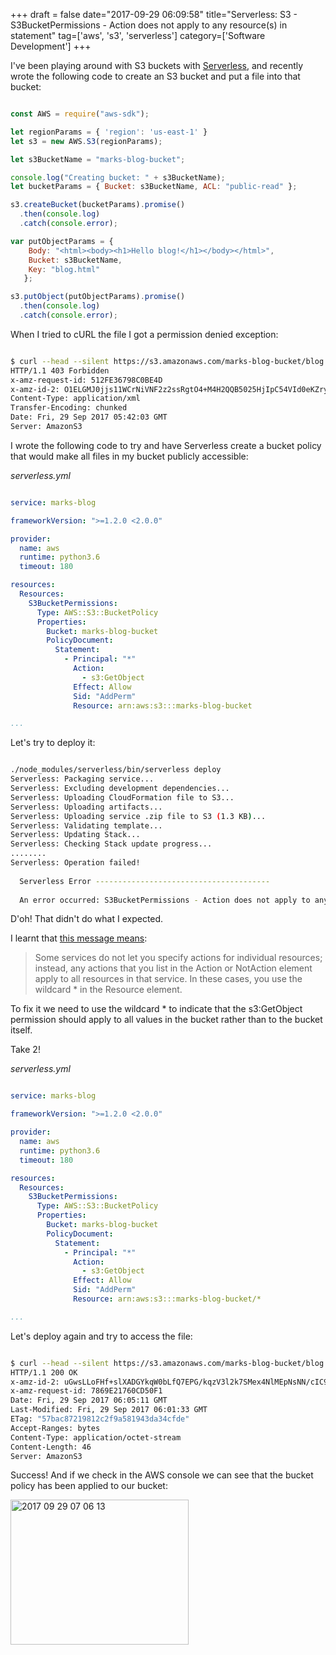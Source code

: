 +++
draft = false
date="2017-09-29 06:09:58"
title="Serverless: S3 - S3BucketPermissions - Action does not apply to any resource(s) in statement"
tag=['aws', 's3', 'serverless']
category=['Software Development']
+++

<p>
I've been playing around with S3 buckets with <a href="https://serverless.com/">Serverless</a>, and recently wrote the following code to create an S3 bucket and put a file into that bucket:
</p>



~~~javascript

const AWS = require("aws-sdk");

let regionParams = { 'region': 'us-east-1' }
let s3 = new AWS.S3(regionParams);

let s3BucketName = "marks-blog-bucket";

console.log("Creating bucket: " + s3BucketName);
let bucketParams = { Bucket: s3BucketName, ACL: "public-read" };

s3.createBucket(bucketParams).promise()
  .then(console.log)
  .catch(console.error);

var putObjectParams = {
    Body: "<html><body><h1>Hello blog!</h1></body></html>",
    Bucket: s3BucketName,
    Key: "blog.html"
   };

s3.putObject(putObjectParams).promise()
  .then(console.log)
  .catch(console.error);
~~~

<p>
When I tried to cURL the file I got a permission denied exception:
</p>



~~~bash

$ curl --head --silent https://s3.amazonaws.com/marks-blog-bucket/blog.html
HTTP/1.1 403 Forbidden
x-amz-request-id: 512FE36798C0BE4D
x-amz-id-2: O1ELGMJ0jjs11WCrNiVNF2z2ssRgtO4+M4H2QQB5025HjIpC54VId0eKZryYeBYN8Pvb8GsolTQ=
Content-Type: application/xml
Transfer-Encoding: chunked
Date: Fri, 29 Sep 2017 05:42:03 GMT
Server: AmazonS3
~~~

<p>
I wrote the following code to try and have Serverless create a bucket policy that would make all files in my bucket publicly accessible:
</p>


<p>
<cite>serverless.yml</cite>
</p>



~~~yaml

service: marks-blog

frameworkVersion: ">=1.2.0 <2.0.0"

provider:
  name: aws
  runtime: python3.6
  timeout: 180

resources:
  Resources:
    S3BucketPermissions:
      Type: AWS::S3::BucketPolicy
      Properties:
        Bucket: marks-blog-bucket
        PolicyDocument:
          Statement:
            - Principal: "*"
              Action:
                - s3:GetObject
              Effect: Allow
              Sid: "AddPerm"
              Resource: arn:aws:s3:::marks-blog-bucket

...
~~~

<p>
Let's try to deploy it:
</p>



~~~bash

./node_modules/serverless/bin/serverless deploy
Serverless: Packaging service...
Serverless: Excluding development dependencies...
Serverless: Uploading CloudFormation file to S3...
Serverless: Uploading artifacts...
Serverless: Uploading service .zip file to S3 (1.3 KB)...
Serverless: Validating template...
Serverless: Updating Stack...
Serverless: Checking Stack update progress...
........
Serverless: Operation failed!
 
  Serverless Error ---------------------------------------
 
  An error occurred: S3BucketPermissions - Action does not apply to any resource(s) in statement.
~~~

<p>
D'oh! That didn't do what I expected.</p>
 

<p>I learnt that <a href="https://stackoverflow.com/questions/44228422/s3-bucket-action-doesnt-apply-to-any-resources">this message means</a>:</p>


<blockquote>
Some services do not let you specify actions for individual resources; instead, any actions that you list in the Action or NotAction element apply to all resources in that service. In these cases, you use the wildcard * in the Resource element.
</blockquote>

<p>
To fix it we need to use the wildcard * to indicate that the s3:GetObject permission should apply to all values in the bucket rather than to the bucket itself.
</p>


<p>Take 2!</p>


<p>
<cite>serverless.yml</cite>
</p>



~~~yaml

service: marks-blog

frameworkVersion: ">=1.2.0 <2.0.0"

provider:
  name: aws
  runtime: python3.6
  timeout: 180

resources:
  Resources:
    S3BucketPermissions:
      Type: AWS::S3::BucketPolicy
      Properties:
        Bucket: marks-blog-bucket
        PolicyDocument:
          Statement:
            - Principal: "*"
              Action:
                - s3:GetObject
              Effect: Allow
              Sid: "AddPerm"
              Resource: arn:aws:s3:::marks-blog-bucket/*

...
~~~

<p>
Let's deploy again and try to access the file:
</p>



~~~bash

$ curl --head --silent https://s3.amazonaws.com/marks-blog-bucket/blog.html
HTTP/1.1 200 OK
x-amz-id-2: uGwsLLoFHf+slXADGYkqW0bLfQ7EPG/kqzV3l2k7SMex4NlMEpNsNN/cIC9INLPohDtVFwUAa90=
x-amz-request-id: 7869E21760CD50F1
Date: Fri, 29 Sep 2017 06:05:11 GMT
Last-Modified: Fri, 29 Sep 2017 06:01:33 GMT
ETag: "57bac87219812c2f9a581943da34cfde"
Accept-Ranges: bytes
Content-Type: application/octet-stream
Content-Length: 46
Server: AmazonS3
~~~

<p>
Success! And if we check in the AWS console we can see that the bucket policy has been applied to our bucket:
</p>


<div>

<img src="{{<siteurl>}}/uploads/2017/09/2017-09-29_07-06-13.png" alt="2017 09 29 07 06 13" title="2017-09-29_07-06-13.png" border="0" width="285" height="232" /></div>
